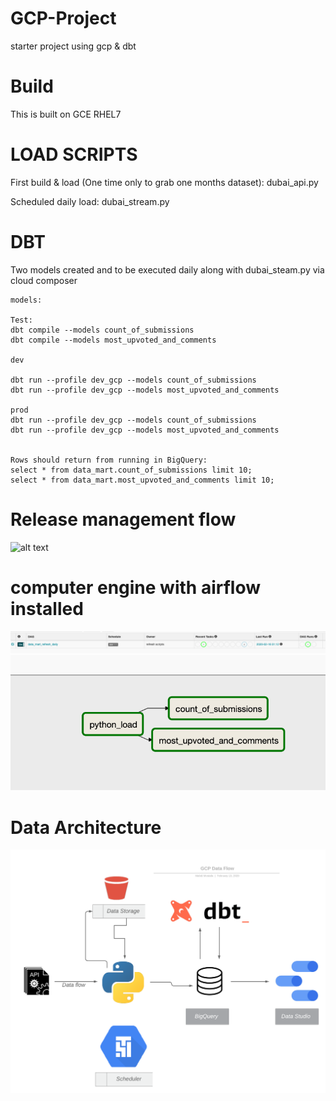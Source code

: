 # GCP-Project
starter project using gcp &amp; dbt

# Build
This is built on GCE RHEL7

# LOAD SCRIPTS

First build & load (One time only to grab one months dataset):
dubai_api.py

Scheduled daily load:
dubai_stream.py

# DBT
Two models created and to be executed daily along with dubai_steam.py via cloud composer
```
models:

Test:
dbt compile --models count_of_submissions
dbt compile --models most_upvoted_and_comments

dev

dbt run --profile dev_gcp --models count_of_submissions
dbt run --profile dev_gcp --models most_upvoted_and_comments

prod
dbt run --profile dev_gcp --models count_of_submissions
dbt run --profile dev_gcp --models most_upvoted_and_comments


Rows should return from running in BigQuery:
select * from data_mart.count_of_submissions limit 10;
select * from data_mart.most_upvoted_and_comments limit 10;

```

# Release management flow

![alt text](https://i.stack.imgur.com/hlYjj.png)

# computer engine with airflow installed 

![alt text](https://github.com/mahdimostafa/gcp-project/blob/master/airflow-overview.png?raw=true)
![alt text](https://github.com/mahdimostafa/gcp-project/blob/master/dag_graph_view.png?raw=true)
# Data Architecture

![alt text](https://github.com/mahdimostafa/gcp-project/blob/master/data.png?raw=true)
